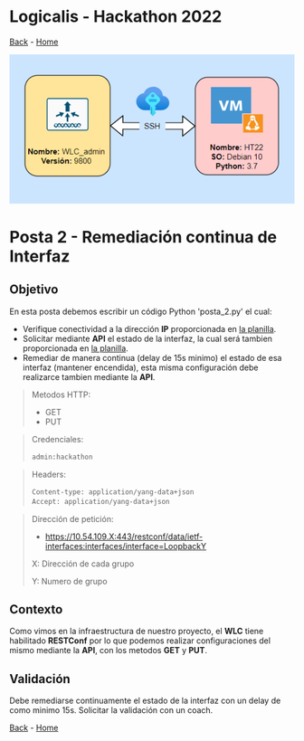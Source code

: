 # Logicalis - Hackathon 2022

[Back](P1.md) - [Home](../README.md)

<p align="center">
  <img src="infraTW.png" alt="Infraestructura Hackathon"/>
</p>

# Posta 2 - Remediación continua de Interfaz
## Objetivo
En esta posta debemos escribir un código Python 'posta_2.py' el cual:

- Verifique conectividad a la dirección **IP** proporcionada en [la planilla](../Archivos/Credenciales.png).
- Solicitar mediante **API** el estado de la interfaz, la cual será tambien proporcionada en [la planilla](../Archivos/Credenciales.png).
- Remediar de manera continua (delay de 15s minimo) el estado de esa interfaz (mantener encendida), esta misma configuración debe realizarce tambien mediante la **API**.

> Metodos HTTP:
> - GET
> - PUT

> Credenciales:
> ~~~bash
> admin:hackathon
> ~~~
>  

> Headers:
>  ~~~bash
> Content-type: application/yang-data+json 
> Accept: application/yang-data+json
> ~~~
> 

> Dirección de petición: 
> - https://10.54.109.X:443/restconf/data/ietf-interfaces:interfaces/interface=LoopbackY 
> 
> X: Dirección de cada grupo
> 
> Y: Numero de grupo
> 

## Contexto
Como vimos en la infraestructura de nuestro proyecto, el **WLC** tiene habilitado **RESTConf** por lo que podemos realizar configuraciones del mismo mediante la **API**, con los metodos **GET** y **PUT**.

## Validación
Debe remediarse continuamente el estado de la interfaz con un delay de como minimo 15s. Solicitar la validación con un coach.

[Back](P1.md) - [Home](../README.md)
